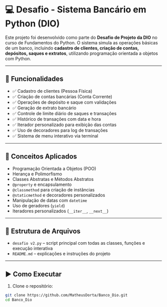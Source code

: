 # 💻 Desafio - Sistema Bancário em Python (DIO)

Este projeto foi desenvolvido como parte do **Desafio de Projeto da DIO** no curso de Fundamentos do Python. O sistema simula as operações básicas de um banco, incluindo **cadastro de clientes, criação de contas, depósitos, saques e extratos**, utilizando programação orientada a objetos com Python.

---

## 🚀 Funcionalidades

- ✅ Cadastro de clientes (Pessoa Física)
- ✅ Criação de contas bancárias (Conta Corrente)
- ✅ Operações de depósito e saque com validações
- ✅ Geração de extrato bancário
- ✅ Controle de limite diário de saques e transações
- ✅ Histórico de transações com data e hora
- ✅ Iterador personalizado para exibição das contas
- ✅ Uso de decoradores para log de transações
- ✅ Sistema de menu interativo via terminal

---

## 🧠 Conceitos Aplicados

- Programação Orientada a Objetos (POO)
- Herança e Polimorfismo
- Classes Abstratas e Métodos Abstratos
- `@property` e encapsulamento
- `@classmethod` para criação de instâncias
- `@staticmethod` e decoradores personalizados
- Manipulação de datas com `datetime`
- Uso de geradores (`yield`)
- Iteradores personalizados (`__iter__`, `__next__`)

---

## 📁 Estrutura de Arquivos

- `desafio v2.py` – script principal com todas as classes, funções e execução interativa
- `README.md` – explicações e instruções do projeto

---

## ▶️ Como Executar

1. Clone o repositório:
```bash
git clone https://github.com/MatheusDorta/Banco_Dio.git
cd Banco_Dio
